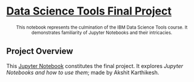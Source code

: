 # <ins>Data Science Tools Final Project</ins> <a id="top"></a>

<div align="center"><sub>This notebook represents the culmination of the IBM Data Science Tools course. It demonstrates familiarity of Jupyter Notebooks and their intricacies.</sub></div>


## Project Overview <a id="overview"></a>
This [Jupyter Notebook](https://github.com/WindEnWonder/silver-octo-doodle/blob/main/DataScienceEcosystem.ipynb) constitutes the final project. It explores *Jupyter Notebooks and how to use them*; made by Akshit Karthikesh.


